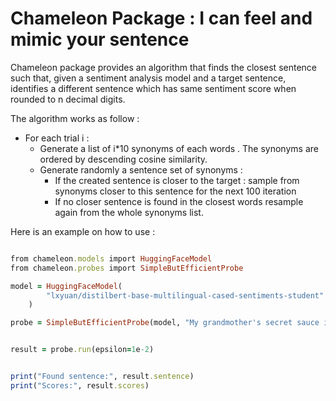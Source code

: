 # Chameleon Package : I can feel and mimic your sentence

Chameleon package provides an algorithm that finds the closest sentence such that, given a sentiment analysis model and a target sentence, identifies a different sentence which has same sentiment score when rounded to n decimal digits.


The algorithm works as follow :

- For each trial i :
  - Generate a list of i*10 synonyms of each words . The synonyms are ordered by descending cosine similarity.
  - Generate  randomly  a sentence set of synonyms  :
	- If the created sentence is closer to the target : sample from synonyms closer to this sentence for the next 100 iteration 
	- If no closer sentence is found in the closest words resample again from the whole synonyms list.

Here is an example on how to use :

```ruby

from chameleon.models import HuggingFaceModel
from chameleon.probes import SimpleButEfficientProbe

model = HuggingFaceModel(
        "lxyuan/distilbert-base-multilingual-cased-sentiments-student"
    )

probe = SimpleButEfficientProbe(model, "My grandmother's secret sauce is the best ever made!")


result = probe.run(epsilon=1e-2)


print("Found sentence:", result.sentence)
print("Scores:", result.scores)

```





